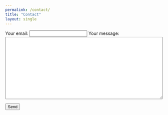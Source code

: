 ```yaml
---
permalink: /contact/
title: "Contact"
layout: single
---
```


<form
  action="https://formspree.io/f/mzzpwzzb"
  method="POST"
>
  <label>
    Your email:
    <input type="email" name="email">
  </label>
  <label>
    Your message:
    <textarea name="message" style="width: 100%; height: 200px;"></textarea>
  </label>

  <button type="submit">Send</button>
</form>

